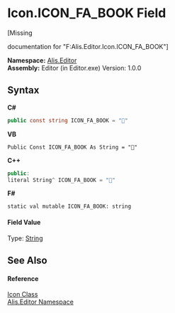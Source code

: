 # Icon.ICON_FA_BOOK Field
 

\[Missing <summary> documentation for "F:Alis.Editor.Icon.ICON_FA_BOOK"\]

**Namespace:**&nbsp;<a href="b150ade4-39de-a232-5f06-d3cdc1b2c538">Alis.Editor</a><br />**Assembly:**&nbsp;Editor (in Editor.exe) Version: 1.0.0

## Syntax

**C#**<br />
``` C#
public const string ICON_FA_BOOK = ""
```

**VB**<br />
``` VB
Public Const ICON_FA_BOOK As String = ""
```

**C++**<br />
``` C++
public:
literal String^ ICON_FA_BOOK = ""
```

**F#**<br />
``` F#
static val mutable ICON_FA_BOOK: string
```


#### Field Value
Type: <a href="https://docs.microsoft.com/dotnet/api/system.string" target="_blank">String</a>

## See Also


#### Reference
<a href="cc0f883c-67f8-f772-c6d7-a60b129f22a7">Icon Class</a><br /><a href="b150ade4-39de-a232-5f06-d3cdc1b2c538">Alis.Editor Namespace</a><br />
